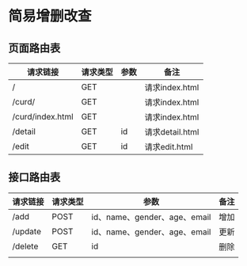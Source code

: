 # 简易增删改查



## 页面路由表

请求链接|请求类型|参数|备注
-|-|-|-
/|GET||请求index.html
/curd/|GET||请求index.html
/curd/index.html|GET||请求index.html
/detail|GET|id|请求detail.html
/edit|GET|id|请求edit.html

## 接口路由表

| 请求链接 | 请求类型 | 参数                         | 备注 |
| -------- | -------- | ---------------------------- | ---- |
| /add     | POST     | id、name、gender、age、email | 增加 |
| /update  | POST     | id、name、gender、age、email | 更新 |
| /delete  | GET      | id                           | 删除 |
|          |          |                              |      |

